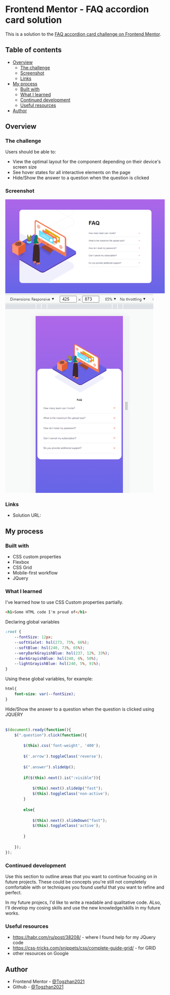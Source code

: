 # Frontend Mentor - FAQ accordion card solution

This is a solution to the [FAQ accordion card challenge on Frontend Mentor](https://www.frontendmentor.io/challenges/faq-accordion-card-XlyjD0Oam). 

## Table of contents

- [Overview](#overview)
  - [The challenge](#the-challenge)
  - [Screenshot](#screenshot)
  - [Links](#links)
- [My process](#my-process)
  - [Built with](#built-with)
  - [What I learned](#what-i-learned)
  - [Continued development](#continued-development)
  - [Useful resources](#useful-resources)
- [Author](#author)


## Overview

### The challenge

Users should be able to:

- View the optimal layout for the component depending on their device's screen size
- See hover states for all interactive elements on the page
- Hide/Show the answer to a question when the question is clicked

### Screenshot

![](images/screenshot1.PNG)
![](images/screenshot2.PNG)


### Links

- Solution URL: 

## My process

### Built with

- CSS custom properties
- Flexbox
- CSS Grid
- Mobile-first workflow
- JQuery


### What I learned

I've learned how to use CSS Custom properties partially. 

```html
<h1>Some HTML code I'm proud of</h1>
```
Declaring global variables 
```css
:root {
	--fontSize: 12px;
	--softViolet: hsl(273, 75%, 66%);
	--softBlue: hsl(240, 73%, 65%);
	--veryDarkGrayishBlue: hsl(237, 12%, 33%);
	--darkGrayishBlue: hsl(240, 6%, 50%);
	--lightGrayishBlue: hsl(240, 5%, 91%);
}
```
Using these global variables, for example:
```css
html{
	font-size: var(--fontSize);
}

```

Hide/Show the answer to a question when the question is clicked using JQUERY

```js

$(document).ready(function(){
	$(".question").click(function(){

		$(this).css('font-weight', '400');

		$('.arrow').toggleClass('reverse');	

		$(".answer").slideUp();

		if($(this).next().is(":visible")){	
	
			$(this).next().slideUp("fast");  
			$(this).toggleClass('non-active');
		}

		else{
	
			$(this).next().slideDown("fast");
			$(this).toggleClass('active');
			      
		}

	});
});
```


### Continued development

Use this section to outline areas that you want to continue focusing on in future projects. These could be concepts you're still not completely comfortable with or techniques you found useful that you want to refine and perfect.

In my future projecs, I'd like to write a readable and qualitative code. ALso, I'll develop my cosing skills and use the new knowledge/skills in my future works.

### Useful resources

- https://habr.com/ru/post/38208/ - where I found help for my JQuery code
- https://css-tricks.com/snippets/css/complete-guide-grid/ - for GRID 
- other resources on Google

## Author

- Frontend Mentor - [@Togzhan2021](https://www.frontendmentor.io/profile/Togzhan2021)
- Github - [@Togzhan2021](https://github.com/Togzhan2021)



